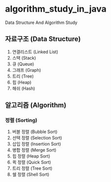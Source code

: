 # algorithm_study_in_java
Data Structure And Algorithm Study

## 자료구조 (Data Structure)
  1. 연결리스트 (Linked List)
  2. 스택 (Stack)
  3. 큐 (Queue)
  4. 그래프 (Graph)
  5. 트리 (Tree)
  6. 힙 (Heap)
  7. 해쉬 (Hash)

## 알고리즘 (Algorithm)
### 정렬 (Sorting)
  1. 버블 정렬 (Bubble Sort)
  2. 선택 정렬 (Selection Sort)
  3. 삽입 정렬 (Insertion Sort)
  4. 병합 정렬 (Merge Sort)
  5. 힙 정렬 (Heap Sort)
  6. 퀵 정렬 (Quick Sort)
  7. 트리 정렬 (Tree Sort)
  8. 쉘 정렬 (Shell Sort) 
